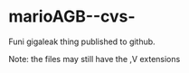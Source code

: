 # marioAGB--cvs-

Funi gigaleak thing published to github.

Note: the files may still have the ,V extensions
